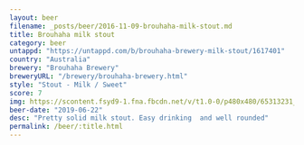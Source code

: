```yaml
---
layout: beer
filename: _posts/beer/2016-11-09-brouhaha-milk-stout.md
title: Brouhaha milk stout
category: beer
untappd: "https://untappd.com/b/brouhaha-brewery-milk-stout/1617401"
country: "Australia"
brewery: "Brouhaha Brewery"
breweryURL: "/brewery/brouhaha-brewery.html"
style: "Stout - Milk / Sweet"
score: 7
img: https://scontent.fsyd9-1.fna.fbcdn.net/v/t1.0-0/p480x480/65313231_10157223732688745_7139793155712352256_o.jpg?_nc_cat=108&_nc_sid=e007fa&_nc_ohc=XZFEXf4JTugAX-Ww54G&_nc_ht=scontent.fsyd9-1.fna&tp=6&oh=d5f8f96855e1721d5355e8ed64707e2f&oe=5F96954E
beer-date: "2019-06-22"
desc: "Pretty solid milk stout. Easy drinking  and well rounded"
permalink: /beer/:title.html
---
```


